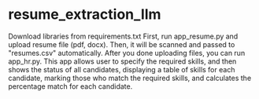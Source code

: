 # resume_extraction_llm
Download libraries from requirements.txt
First, run app_resume.py and upload resume file (pdf, docx). Then, it will be scanned and passed to "resumes.csv" automatically.
After you done uploading files, you can run app_hr.py. This app allows user to specify the required skills, and then shows the status of all candidates, displaying a table of skills for each candidate, marking those who match the required skills, and calculates the percentage match for each candidate.
